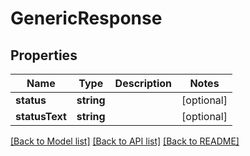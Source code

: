 # GenericResponse

## Properties
Name | Type | Description | Notes
------------ | ------------- | ------------- | -------------
**status** | **string** |  | [optional] 
**statusText** | **string** |  | [optional] 

[[Back to Model list]](../../README.md#documentation-for-models) [[Back to API list]](../../README.md#documentation-for-api-endpoints) [[Back to README]](../../README.md)

